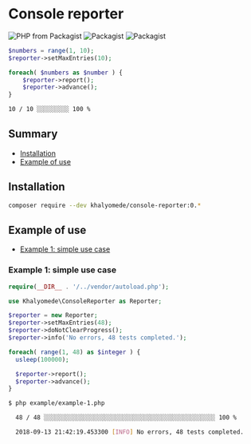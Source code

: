 # Console reporter


![PHP from Packagist](https://img.shields.io/packagist/php-v/khalyomede/console-reporter.svg)
![Packagist](https://img.shields.io/packagist/v/khalyomede/console-reporter.svg)
![Packagist](https://img.shields.io/packagist/l/khalyomede/console-reporter.svg)

```php
$numbers = range(1, 10);
$reporter->setMaxEntries(10);

foreach( $numbers as $number ) {
    $reporter->report();
    $reporter->advance();
}
```

```bash
10 / 10 ░░░░░░░░░ 100 %
```

## Summary

- [Installation](#installation)
- [Example of use](#example-of-use)

## Installation

```bash
composer require --dev khalyomede/console-reporter:0.*
```

## Example of use

- [Example 1: simple use case](#example-1-simple-use-case)

### Example 1: simple use case

```php
require(__DIR__ . '/../vendor/autoload.php');

use Khalyomede\ConsoleReporter as Reporter;

$reporter = new Reporter;
$reporter->setMaxEntries(48);
$reporter->doNotClearProgress();
$reporter->info('No errors, 48 tests completed.');

foreach( range(1, 48) as $integer ) {
  usleep(100000);

  $reporter->report();
  $reporter->advance();
}
```

```bash
$ php example/example-1.php

  48 / 48 ░░░░░░░░░░░░░░░░░░░░░░░░░░░░░░░░░░░░░░░░░░░░░░░░ 100 %

  2018-09-13 21:42:19.453300 [INFO] No errors, 48 tests completed.
```